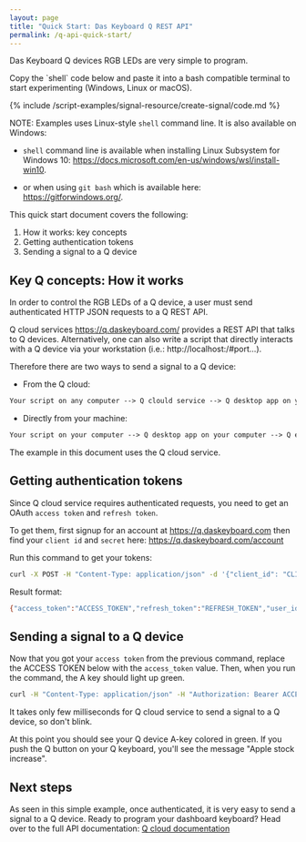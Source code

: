 ```yaml
---
layout: page
title: "Quick Start: Das Keyboard Q REST API"
permalink: /q-api-quick-start/
---
```


<!-- {% include api_transition_header.html %} -->

Das Keyboard Q devices RGB LEDs are very simple to program.  

<div class="alert alert-success" role="alert">
Copy the `shell` code below and paste it into a bash compatible terminal to start experimenting (Windows, Linux or macOS).
</div>


{% include /script-examples/signal-resource/create-signal/code.md %}

NOTE: Examples uses Linux-style `shell` command line. It is also available on Windows:

* `shell` command line is available when installing Linux Subsystem for Windows 10: <https://docs.microsoft.com/en-us/windows/wsl/install-win10>.

* or when using `git bash` which is available here: <https://gitforwindows.org/>.

This quick start document covers the following:

1. How it works: key concepts
2. Getting authentication tokens
3. Sending a signal to a Q device

## Key Q concepts: How it works

In order to control the RGB LEDs of a Q device, a user must send authenticated
HTTP JSON requests to a Q REST API.

Q cloud services <https://q.daskeyboard.com/> provides a REST API that talks to
Q devices. Alternatively, one can also write a script that directly interacts
with a Q device via your workstation (i.e.: http://localhost:/#port...).

Therefore there are two ways to send a signal to a Q device:

* From the Q cloud:

```txt
Your script on any computer --> Q clould service --> Q desktop app on your computer --> Q enabled device
```

* Directly from your machine:

```txt
Your script on your computer --> Q desktop app on your computer --> Q enabled device
```

The example in this document uses the Q cloud service.

## Getting authentication tokens

Since Q cloud service requires authenticated requests, you need to get an OAuth
`access token` and `refresh token`.

To get them, first signup for an account at <https://q.daskeyboard.com> then find
your `client id` and `secret` here: <https://q.daskeyboard.com/account>

Run this command to get your tokens:

```sh
curl -X POST -H "Content-Type: application/json" -d '{"client_id": "CLIENT_ID", "client_secret": "CLIENT_SECRET", "grant_type": "client_credentials"}' https://q.daskeyboard.com/oauth/1.4/token
```

Result format:

```sh
{"access_token":"ACCESS_TOKEN","refresh_token":"REFRESH_TOKEN","user_id":CLIENT_ID,"expires_in":86400}
```

## Sending a signal to a Q device

Now that you got your `access token` from the previous command, replace the
ACCESS TOKEN below with the `access_token` value. Then, when you run the command, the A key
should light up green.

```sh
curl -H "Content-Type: application/json" -H "Authorization: Bearer ACCESS_TOKEN" -X POST https://q.abc.com/api/1.0/signals -d '{"name": "Apple stock increase", "pid": "DK5QPID", "zoneId": "KEY_A", "color": "#0F0"}'
```

It takes only few milliseconds for Q cloud service to send a signal to a Q
device, so don't blink.

At this point you should see your Q device A-key colored in green. If you push
the Q button on your Q keyboard, you'll see the message "Apple stock increase".

## Next steps

As seen in this simple example, once authenticated, it is very easy to send a
signal to a Q device. Ready to program your dashboard keyboard?
Head over to the full API documentation: [Q cloud documentation]({{site.baseurl}}/q-api-doc/)
